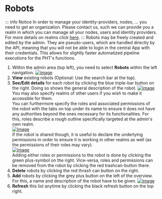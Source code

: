 # Robots
::: info Notice
In order to manage your identity-providers, nodes, ... you need to get an organization. Please contact us,
such we can provide you a realm in which you can manage all your nodes, users and identity providers.
For more details on realms click [here](/guide/admin/realms).
:::
Robots may be freely created and edited by the admin. They are pseudo-users, which are handled directly 
by the API, meaning that you will not be able to login in the central App with their credentials.
This allows for slightly faster automatized pipeline executions for the PHT's functions. 

1. Within the admin area (top left), you need to select **Robots** within the left navigation.
   [![image](/images/ui_images/hub_robots.png)](/images/ui_images/hub_robots.png)
2. **View** existing robots (Optional: Use the search bar at the top).
3. **See/Edit details** for each robot by clicking the blue triple-bar button on the right.
   Doing so shows the general description of the robot.
   [![image](/images/ui_images/hub_robots_details.png)](/images/ui_images/hub_robots_details.png)
   You may also specify realms of other users if you wish to make it accessible for them.\
   You can furthermore specify the roles and associated permissions of the robot with the tabs on
   top under its name to ensure it does not have any authorities beyond the ones necessary for its 
   functionalities. For this, roles describe a rough outline specifically targeted at the admin's
   own realm.\
   [![image](/images/ui_images/hub_robots_details_roles.png)](/images/ui_images/hub_robots_details_roles.png)\
   If the robot is shared though, it is useful to declare the underlying permissions in 
   order to ensure it is working in other realms as well (as the permissions of their roles may vary).\
   [![image](/images/ui_images/hub_robots_permissions.png)](/images/ui_images/hub_robots_permissions.png)\
   Adding either roles or permissions to the robot is done by clicking the green plus-symbol on the right.
   Vice-versa, roles and permissions can be removed from the robot by clicking the red trashcan-button there.
4. **Delete** robots by clicking the red thrash can button on the right.
5. **Add** robots by clicking the grey plus button on the left of the overview. For this, a name and description of the
   robot have to be given.
   [![image](/images/ui_images/hub_robots_add.png)](/images/ui_images/hub_robots_add.png)
6. **Refresh** this list anytime by clicking the black refresh button on the top right.
